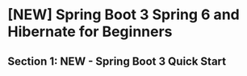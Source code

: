 # [NEW] Spring Boot 3 Spring 6 and Hibernate for Beginners

## Section 1: NEW - Spring Boot 3 Quick Start

